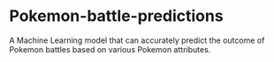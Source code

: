 # Pokemon-battle-predictions
A Machine Learning model that can accurately predict the outcome of Pokemon battles based on various Pokemon attributes.
